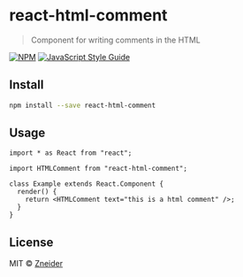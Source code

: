 # react-html-comment

> Component for writing comments in the HTML

[![NPM](https://img.shields.io/npm/v/react-html-comment.svg)](https://www.npmjs.com/package/react-html-comment) [![JavaScript Style Guide](https://img.shields.io/badge/code_style-standard-brightgreen.svg)](https://standardjs.com)

## Install

```bash
npm install --save react-html-comment
```

## Usage

```tsx
import * as React from "react";

import HTMLComment from "react-html-comment";

class Example extends React.Component {
  render() {
    return <HTMLComment text="this is a html comment" />;
  }
}
```

## License

MIT © [Zneider](https://github.com/Zneider)
